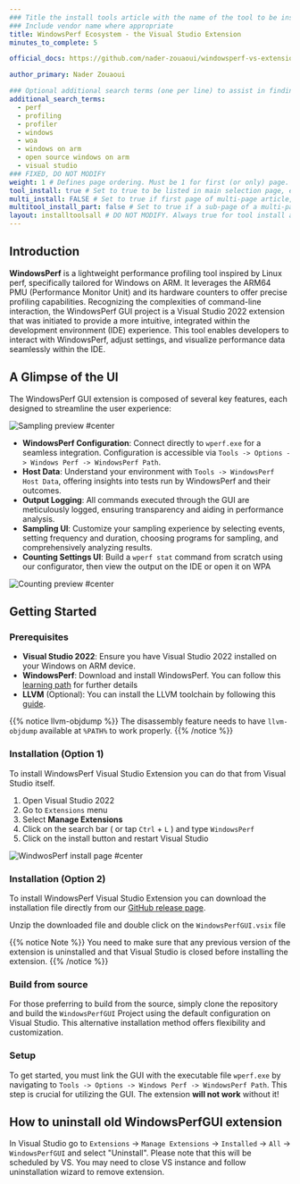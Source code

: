 ```yaml
---
### Title the install tools article with the name of the tool to be installed
### Include vendor name where appropriate
title: WindowsPerf Ecosystem - the Visual Studio Extension
minutes_to_complete: 5

official_docs: https://github.com/nader-zouaoui/windowsperf-vs-extension

author_primary: Nader Zouaoui

### Optional additional search terms (one per line) to assist in finding the article
additional_search_terms:
  - perf
  - profiling
  - profiler
  - windows
  - woa
  - windows on arm
  - open source windows on arm
  - visual studio
### FIXED, DO NOT MODIFY
weight: 1 # Defines page ordering. Must be 1 for first (or only) page.
tool_install: true # Set to true to be listed in main selection page, else false
multi_install: FALSE # Set to true if first page of multi-page article, else false
multitool_install_part: false # Set to true if a sub-page of a multi-page article, else false
layout: installtoolsall # DO NOT MODIFY. Always true for tool install articles
---
```


## Introduction

**WindowsPerf** is a lightweight performance profiling tool inspired by Linux perf, specifically tailored for Windows on ARM. It leverages the ARM64 PMU (Performance Monitor Unit) and its hardware counters to offer precise profiling capabilities. Recognizing the complexities of command-line interaction, the WindowsPerf GUI project is a Visual Studio 2022 extension that was initiated to provide a more intuitive, integrated within the development environment (IDE) experience. This tool enables developers to interact with WindowsPerf, adjust settings, and visualize performance data seamlessly within the IDE.

## A Glimpse of the UI

The WindowsPerf GUI extension is composed of several key features, each designed to streamline the user experience:

![Sampling preview #center](../_images/wperf-vs-extension-sampling-preview.png)

- **WindowsPerf Configuration**: Connect directly to `wperf.exe` for a seamless integration. Configuration is accessible via `Tools -> Options -> Windows Perf -> WindowsPerf Path`.
- **Host Data**: Understand your environment with `Tools -> WindowsPerf Host Data`, offering insights into tests run by WindowsPerf and their outcomes.
- **Output Logging**: All commands executed through the GUI are meticulously logged, ensuring transparency and aiding in performance analysis.
- **Sampling UI**: Customize your sampling experience by selecting events, setting frequency and duration, choosing programs for sampling, and comprehensively analyzing results.
- **Counting Settings UI**: Build a `wperf stat` command from scratch using our configurator, then view the output on the IDE or open it on WPA

![Counting preview #center](../_images/wperf-vs-extension-counting-preview.png)

## Getting Started

### Prerequisites

- **Visual Studio 2022**: Ensure you have Visual Studio 2022 installed on your Windows on ARM device.
- **WindowsPerf**: Download and install WindowsPerf. You can follow this [learning path](../wperf) for further details
- **LLVM** (Optional): You can install the LLVM toolchain by following this [guide](../llvm-woa).

{{% notice llvm-objdump %}}
The disassembly feature needs to have `llvm-objdump` available at `%PATH%` to work properly.
{{% /notice %}}

### Installation (Option 1)

To install WindowsPerf Visual Studio Extension you can do that from Visual Studio itself.

1. Open Visual Studio 2022
2. Go to `Extensions` menu
3. Select **Manage Extensions**
4. Click on the search bar ( or tap `Ctrl` + `L` ) and type `WindowsPerf`
5. Click on the install button and restart Visual Studio

![WindwosPerf install page #center](../_images/wperf-vs-extension-install-page.png)

### Installation (Option 2)

To install WindowsPerf Visual Studio Extension you can download the installation file directly from our [GitHub release page](https://github.com/arm-developer-tools/windowsperf-vs-extension/releases).

Unzip the downloaded file and double click on the `WindowsPerfGUI.vsix` file

{{% notice Note %}}
You need to make sure that any previous version of the extension is uninstalled and that Visual Studio is closed before installing the extension.
{{% /notice %}}

### Build from source

For those preferring to build from the source, simply clone the repository and build the `WindowsPerfGUI` Project using the default configuration on Visual Studio. This alternative installation method offers flexibility and customization.

### Setup

To get started, you must link the GUI with the executable file `wperf.exe` by navigating to `Tools -> Options -> Windows Perf -> WindowsPerf Path`. This step is crucial for utilizing the GUI. The extension **will not work** without it!

## How to uninstall old WindowsPerfGUI extension

In Visual Studio go to `Extensions` -> `Manage Extensions` -> `Installed` -> `All` -> `WindowsPerfGUI` and select "Uninstall". Please note that this will be scheduled by VS. You may need to close VS instance and follow uninstallation wizard to remove extension.
